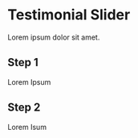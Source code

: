 Testimonial Slider
================================================
Lorem ipsum dolor sit amet.

Step 1
------
Lorem Ipsum

Step 2
------
Lorem Isum